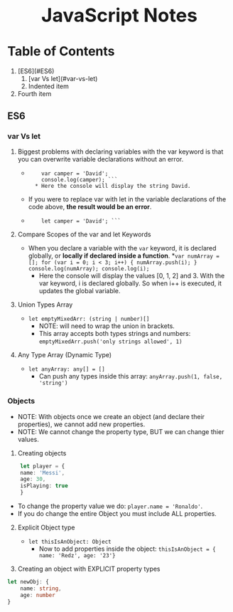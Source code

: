 <h1 align="center" style="font-size: 3em;">JavaScript Notes</h1>

# Table of Contents
<ol>
<li>[ES6](#ES6)
<ol>
<li>[var Vs let](#var-vs-let)</li>
<li>Indented item</li>
</ol>
</li>
<li>Fourth item</li>
</ol>

## ES6 <a name="ES6"></a>
### var Vs let <a name="var-vs-let"></a>
1. Biggest problems with declaring variables with the var keyword is that you can overwrite variable declarations without an error.
    * ``` var camper = 'James';
          var camper = 'David';
          console.log(camper); ```
        * Here the console will display the string David.
    * If you were to replace var with let in the variable declarations of the code above, **the result would be an error**.
    * ``` let camper = 'James';
          let camper = 'David'; ```

2. Compare Scopes of the var and let Keywords
    * When you declare a variable with the `var` keyword, it is declared globally, or **locally if declared inside a function**.
        *``` var numArray = [];
              for (var i = 0; i < 3; i++) {
                numArray.push(i);
              }
              console.log(numArray);
              console.log(i); ```
       * Here the console will display the values [0, 1, 2] and 3. With the var keyword, i is declared globally. So when i++ is executed, it updates the global variable.

3. Union Types Array
    * `let emptyMixedArr: (string | number)[]`
        * NOTE: will need to wrap the union in brackets.
        * This array accepts both types strings and numbers: `emptyMixedArr.push('only strings allowed', 1)`

4. Any Type Array (Dynamic Type)
    * `let anyArray: any[] = []`
        * Can push any types inside this array: `anyArray.push(1, false, 'string')`

### Objects
* NOTE: With objects once we create an object (and declare their properties), we cannot add new properties.
* NOTE: We cannot change the property type, BUT we can change thier values.

1. Creating objects
```typescript 
    let player = {
    name: 'Messi',
    age: 30,
    isPlaying: true
    }
```
* To change the property value we do: `player.name = 'Ronaldo'`.
* If you do change the entire Object you must include ALL properties.

2.  Explicit Object type
    * `let thisIsAnObject: Object`
        * Now to add properties inside the object: `thisIsAnObject = { name: 'Redz', age: '23'}`

3. Creating an object with EXPLICIT property types
```typescript
let newObj: {
    name: string,
    age: number
}
```


 


    
    




